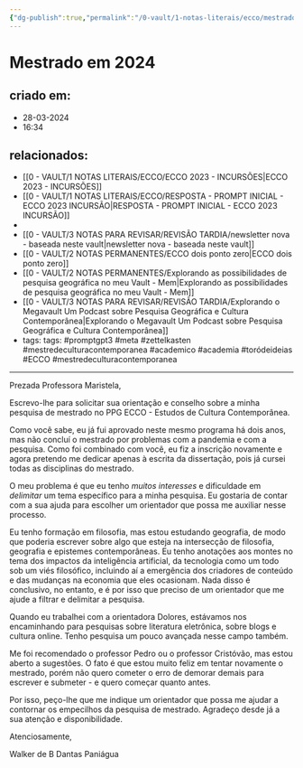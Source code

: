 ```yaml
---
{"dg-publish":true,"permalink":"/0-vault/1-notas-literais/ecco/mestrado-em-2024/","tags":["promptgpt3","meta","zettelkasten","mestredeculturacontemporanea","academico","academia","toródeideias","ECCO"],"dgHomeLink":true,"dgShowLocalGraph":true,"dgShowFileTree":true,"noteIcon":""}
---
```


# Mestrado em 2024

## criado em: 
- 28-03-2024
- 16:34
## relacionados:
- [[0 - VAULT/1 NOTAS LITERAIS/ECCO/ECCO 2023 - INCURSÕES\|ECCO 2023 - INCURSÕES]]
- [[0 - VAULT/1 NOTAS LITERAIS/ECCO/RESPOSTA - PROMPT INICIAL - ECCO 2023 INCURSÃO\|RESPOSTA - PROMPT INICIAL - ECCO 2023 INCURSÃO]]
- 
- [[0 - VAULT/3 NOTAS PARA REVISAR/REVISÃO TARDIA/newsletter nova - baseada neste vault\|newsletter nova - baseada neste vault]]
- [[0 - VAULT/2 NOTAS PERMANENTES/ECCO dois ponto zero\|ECCO dois ponto zero]]
- [[0 - VAULT/2 NOTAS PERMANENTES/Explorando as possibilidades de pesquisa geográfica no meu Vault - Mem\|Explorando as possibilidades de pesquisa geográfica no meu Vault - Mem]]
- [[0 - VAULT/3 NOTAS PARA REVISAR/REVISÃO TARDIA/Explorando o Megavault Um Podcast sobre Pesquisa Geográfica e Cultura Contemporânea\|Explorando o Megavault Um Podcast sobre Pesquisa Geográfica e Cultura Contemporânea]]
- tags: tags: #promptgpt3 #meta #zettelkasten #mestredeculturacontemporanea #academico #academia #toródeideias #ECCO #mestredeculturacontemporanea 
---
Prezada Professora Maristela,

Escrevo-lhe para solicitar sua orientação e conselho sobre a minha pesquisa de mestrado no PPG ECCO - Estudos de Cultura Contemporânea.

Como você sabe, eu já fui aprovado neste mesmo programa há dois anos, mas não concluí o mestrado por problemas com a pandemia e com a pesquisa. Como foi combinado com você, eu fiz a inscrição novamente e agora pretendo me dedicar apenas à escrita da dissertação, pois já cursei todas as disciplinas do mestrado.

O meu problema é que eu tenho *muitos interesses* e dificuldade em *delimitar* um tema específico para a minha pesquisa. Eu gostaria de contar com a sua ajuda para escolher um orientador que possa me auxiliar nesse processo.

Eu tenho formação em filosofia, mas estou estudando geografia, de modo que poderia escrever sobre algo que esteja na intersecção de filosofia, geografia e epistemes contemporâneas. Eu tenho anotações aos montes no tema dos impactos da inteligência artificial, da tecnologia como um todo sob um viés filosófico, incluindo aí a emergência dos criadores de conteúdo e das mudanças na economia que eles ocasionam. Nada disso é conclusivo, no entanto, e é por isso que preciso de um orientador que me ajude a filtrar e delimitar a pesquisa.

Quando eu trabalhei com a orientadora Dolores, estávamos nos encaminhando para pesquisas sobre literatura eletrônica, sobre blogs e cultura online. Tenho pesquisa um pouco avançada nesse campo também.

Me foi recomendado o professor Pedro ou o professor Cristóvão, mas estou aberto a sugestões. O fato é que estou muito feliz em tentar novamente o mestrado, porém não quero cometer o erro de demorar demais para escrever e submeter - e quero começar quanto antes.

Por isso, peço-lhe que me indique um orientador que possa me ajudar a contornar os empecilhos da pesquisa de mestrado. Agradeço desde já a sua atenção e disponibilidade.

Atenciosamente,

Walker de B Dantas Paniágua